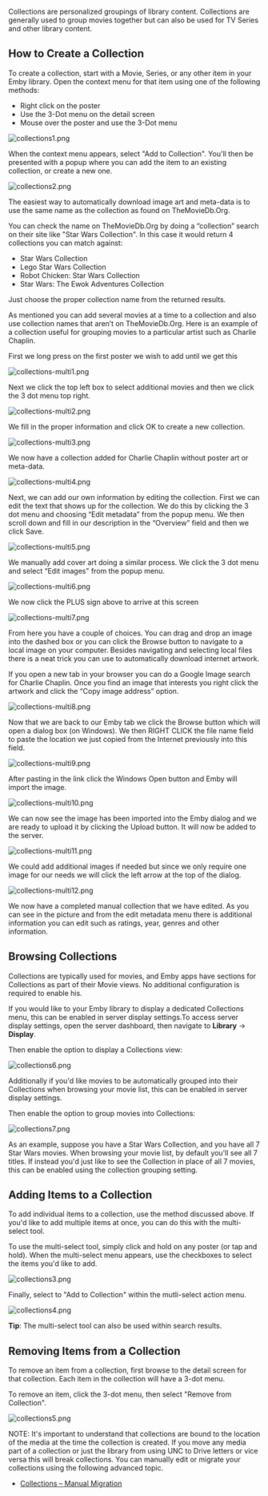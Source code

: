 Collections are personalized groupings of library content. Collections are generally used to group movies together but can also be used for TV Series and other library content.

## How to Create a Collection

To create a collection, start with a Movie, Series, or any other item in your Emby library. Open the context menu for that item using one of the following methods:

* Right click on the poster
* Use the 3-Dot menu on the detail screen
* Mouse over the poster and use the 3-Dot menu

![collections1.png](images/server/collections1.png)

When the context menu appears, select "Add to Collection". You'll then be presented with a popup where you can add the item to an existing collection, or create a new one.

![collections2.png](images/server/collections2.png)

The easiest way to automatically download image art and meta-data is to use the same name as the collection as found on TheMovieDb.Org.

You can check the name on TheMovieDb.Org by doing a “collection” search on their site like "Star Wars Collection".  In this case it would return 4 collections you can match against:
* Star Wars Collection
* Lego Star Wars Collection
* Robot Chicken: Star Wars Collection
* Star Wars: The Ewok Adventures Collection

Just choose the proper collection name from the returned results.

As mentioned you can add several movies at a time to a collection and also use collection names that aren’t on TheMovieDb.Org.  Here is an example of a collection useful for grouping movies to a particular artist such as Charlie Chaplin.

First we long press on the first poster we wish to add until we get this

![collections-multi1.png](images/server/collections-multi1.png)

Next we click the top left box to select additional movies and then we click the 3 dot menu top right.

![collections-multi2.png](images/server/collections-multi2.png)

We fill in the proper information and click OK to create a new collection.

![collections-multi3.png](images/server/collections-multi3.png)

We now have a collection added for Charlie Chaplin without poster art or meta-data. 

![collections-multi4.png](images/server/collections-multi4.png)

Next, we can add our own information by editing the collection.
First we can edit the text that shows up for the collection.  We do this by clicking the 3 dot menu and choosing “Edit metadata” from the popup menu.  We then scroll down and fill in our description in the “Overview” field and then we click Save.

![collections-multi5.png](images/server/collections-multi5.png)

We manually add cover art doing a similar process.  We click the 3 dot menu and select “Edit images" from the popup menu.

![collections-multi6.png](images/server/collections-multi6.png)

We now click the PLUS sign above to arrive at this screen

![collections-multi7.png](images/server/collections-multi7.png)

From here you have a couple of choices.  You can drag and drop an image into the dashed box or you can click the Browse button to navigate to a local image on your computer.  Besides navigating and selecting local files there is a neat trick you can use to automatically download internet artwork.

If you open a new tab in your browser you can do a Google Image search for Charlie Chaplin.  Once you find an image that interests you right click the artwork and click the “Copy image address” option.

![collections-multi8.png](images/server/collections-multi8.png)

Now that we are back to our Emby tab we click the Browse button which will open a dialog box (on Windows).  We then RIGHT CLICK the file name field to paste the location we just copied from the Internet previously into this field. 

![collections-multi9.png](images/server/collections-multi9.png)

After pasting in the link click the Windows Open button and Emby will import the image.

![collections-multi10.png](images/server/collections-multi10.png)

We can now see the image has been imported into the Emby dialog and we are ready to upload it by clicking the Upload button.  It will now be added to the server.

![collections-multi11.png](images/server/collections-multi11.png)

We could add additional images if needed but since we only require one image for our needs we will click the left arrow at the top of the dialog.

![collections-multi12.png](images/server/collections-multi12.png)

We now have a completed manual collection that we have edited.  As you can see in the picture and from the edit metadata menu there is additional information you can edit such as ratings, year, genres and other information.

## Browsing Collections

Collections are typically used for movies, and Emby apps have sections for Collections as part of their Movie views. No additional configuration is required to enable his.

If you would like to your Emby library to display a dedicated Collections menu, this can be enabled in server display settings.To access server display settings, open the server dashboard, then navigate to **Library** -> **Display**.

Then enable the option to display a Collections view:

![collections6.png](images/server/collections6.png)

Additionally if you'd like movies to be automatically grouped into their Collections when browsing your movie list, this can be enabled in server display settings.

Then enable the option to group movies into Collections:

![collections7.png](images/server/collections7.png)

As an example, suppose you have a Star Wars Collection, and you have all 7 Star Wars movies. When browsing your movie list, by default you'll see all 7 titles. If instead you'd just like to see the Collection in place of all 7 movies, this can be enabled using the collection grouping setting.

## Adding Items to a Collection

To add individual items to a collection, use the method discussed above. If you'd like to add multiple items at once, you can do this with the multi-select tool.

To use the multi-select tool, simply click and hold on any poster (or tap and hold). When the multi-select menu appears, use the checkboxes to select the items you'd like to add.

![collections3.png](images/server/collections3.png)

Finally, select to "Add to Collection" within the mutli-select action menu.

![collections4.png](images/server/collections4.png)

**Tip**: The multi-select tool can also be used within search results.

## Removing Items from a Collection

To remove an item from a collection, first browse to the detail screen for that collection. Each item in the collection will have a 3-dot menu. 

To remove an item, click the 3-dot menu, then select "Remove from Collection".

![collections5.png](images/server/collections5.png)

NOTE: It's important to understand that collections are bound to the location of the media at the time the collection is created.  If you move any media part of a collection or just the library from using UNC to Drive letters or vice versa this will break collections.  You can manually edit or migrate your collections using the following advanced topic.
* [Collections – Manual Migration](Collections-–-Manual-Migration)